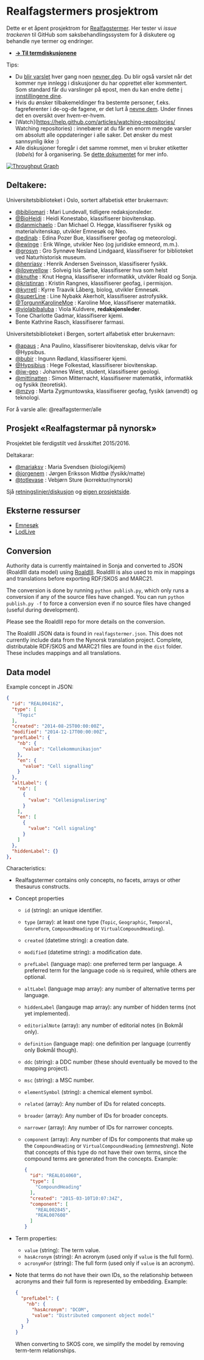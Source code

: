 Realfagstermers prosjektrom
==============

Dette er et åpent prosjektrom for [Realfagstermer](http://www.ub.uio.no/om/tjenester/emneord/realfagstermer.html). Her tester vi *issue trackeren* til GitHub som saksbehandlingssystem for å diskutere og behandle nye termer og endringer.

* [**→ Til termdiskusjonene**](https://github.com/realfagstermer/realfagstermer/issues)

Tips:
- Du [blir varslet](https://help.github.com/articles/about-notifications/) hver gang noen [nevner deg](https://github.com/blog/821). Du blir også varslet når det kommer nye innlegg i diskusjoner du har opprettet eller kommentert. Som standard får du varslinger på epost, men du kan endre dette [i innstillingene dine](https://github.com/settings/notifications).
 - Hvis du ønsker tilbakemeldinger fra bestemte personer, f.eks. fagreferenter i de-og-de fagene, er det lurt å [nevne dem](https://github.com/blog/821). Under finnes det en oversikt over hvem-er-hvem.
- [Watch](https://help.github.com/articles/watching-repositories/ Watching repositories) : innebærer at du får en enorm mengde varsler om absolutt alle oppdateringer i alle saker. Det ønsker du mest sannsynlig ikke :)
- Alle diskusjoner foregår i det samme rommet, men vi bruker etiketter (*labels*) for å organisering. Se [dette dokumentet](https://github.com/realfagstermer/realfagstermer/blob/master/CONTRIBUTING.md) for mer info.

[![Throughput Graph](https://graphs.waffle.io/realfagstermer/realfagstermer/throughput.svg)](https://waffle.io/realfagstermer/realfagstermer/metrics)

## Deltakere:

Universitetsbiblioteket i Oslo, sortert alfabetisk etter brukernavn:

* [@bibliomari](https://github.com/bibliomari) :
  Mari Lundevall, tidligere redaksjonsleder.
* [@BioHeidi](https://github.com/BioHeidi) :
  Heidi Konestabo, klassifiserer biovitenskap.
* [@danmichaelo](https://github.com/danmichaelo) :
  Dan Michael O. Heggø, klassifiserer fysikk og materialvitenskap, utvikler Emnesøk og Neo.
* [@edinab](https://github.com/edinab) :
  Edina Pozer Bue, klassifiserer geofag og meteorologi.
* [@ewinge](https://github.com/ewinge) :
  Erik Winge, utvikler Neo (og juridiske emneord, m.m.).
* [@grosyn](https://github.com/grosyn) :
  Gro Synnøve Nesland Lindgaard, klassifiserer for biblioteket ved Naturhistorisk museum.
* [@henriasv](https://github.com/henriasv) :
  Henrik Andersen Sveinsson, klassifiserer fysikk.
* [@iloveyellow](https://github.com/iloveyellow) :
  Solveig Isis Sørbø, klassifiserer hva som helst
* [@knuthe](https://github.com/knuthe) :
  Knut Hegna, klassifiserer informatikk, utvikler Roald og Sonja.
* [@kristinran](https://github.com/kristinran) :
  Kristin Rangnes, klassifiserer geofag, i permisjon.
* [@kyrretl](https://github.com/kyrretl) :
  Kyrre Traavik Låberg, biolog, utvikler Emnesøk.
* [@superLine](https://github.com/superLine) :
  Line Nybakk Akerholt, klassifiserer astrofysikk.
* [@TorgunnKarolineMoe](https://github.com/TorgunnKarolineMoe) :
  Karoline Moe, klassifiserer matematikk.
* [@violabibaluba](https://github.com/violabibaluba) :
  Viola Kuldvere, **redaksjonsleder**.
* Tone Charlotte Gadmar, klassifiserer kjemi.
* Bente Kathrine Rasch, klassifiserer farmasi.

Universitetsbiblioteket i Bergen, sortert alfabetisk etter brukernavn:
* [@apaus](https://github.com/apaus) ; 
  Ana Paulino, klassifiserer biovitenskap, delvis vikar for @Hypsibus.
* [@bubir](https://github.com/bubir) :
  Ingunn Rødland, klassifiserer kjemi.
* [@Hypsibius](https://github.com/Hypsibius) :
  Hege Folkestad, klassifiserer biovitenskap.
* [@jw-geo](https://github.com/jw-geo) :
  Johannes Wiest, student, klassifiserer geologi.
* [@mittinatten](https://github.com/mittinatten) :
  Simon Mitternacht, klassifiserer matematikk, informatikk og fysikk (teoretisk).
* [@mzyg](https://github.com/mzyg) :
  Marta Zygmuntowska, klassifiserer geofag, fysikk (anvendt) og teknologi.

For å varsle alle: @realfagstermer/alle

## Prosjekt «Realfagstermar på nynorsk»

Prosjektet ble ferdigstilt ved årsskiftet 2015/2016.

Deltakarar:
* [@mariaksv](https://github.com/mariaksv) : Maria Svendsen (biologi/kjemi)
* [@jorgenem](https://github.com/jorgenem) : Jørgen Eriksson Midtbø (fysikk/matte)
* [@totlevase](https://github.com/totlevase) : Vebjørn Sture (korrektur/nynorsk)

Sjå [retningslinjer/diskusjon](https://github.com/realfagstermer/realfagstermer/wiki/Retningslinjer-for-nynorskomsetjing) og [eigen prosjektside](https://github.com/realfagstermer/prosjekt-nynorsk).

## Eksterne ressurser

* [Emnesøk](http://app.uio.no/ub/emnesok/?id=UREAL)
* [LodLive](http://biblionaut.net/lodlive)


## Conversion

Authority data is currently maintained in Sonja and converted to
JSON (RoaldIII data model) using [RoaldIII](https://github.com/realfagstermer/roald).
RoaldIII is also used to mix in mappings and translations before exporting
RDF/SKOS and MARC21.

The conversion is done by running `python publish.py`, which only
runs a conversion if any of the source files have changed. You
can run `python publish.py -f` to force a conversion even if no
source files have changed (useful during development).

Please see the RoaldIII repo for more details on the conversion.

The RoaldIII JSON data is found in `realfagstermer.json`. This does
not currently include data from the Nynorsk translation project.
Complete, distributable RDF/SKOS and MARC21 files are found in the
`dist` folder. These includes mappings and all translations.

## Data model

Example concept in JSON:

```json
{
  "id": "REAL004162",
  "type": [
    "Topic"
  ],
  "created": "2014-08-25T00:00:00Z",
  "modified": "2014-12-17T00:00:00Z",
  "prefLabel": {
    "nb": {
      "value": "Cellekommunikasjon"
    },
    "en": {
      "value": "Cell signalling"
    }
  },
  "altLabel": {
    "nb": [
      {
        "value": "Cellesignalisering"
      }
    ],
    "en": [
      {
        "value": "Cell signaling"
      }
    ]
  },
  "hiddenLabel": {}
},
```

Characteristics:

* Realfagstermer contains only concepts, no facets, arrays or other thesaurus constructs.
* Concept properties
  * `id` (string): an unique identifier.
  * `type` (array): at least one type (`Topic`, `Geographic`, `Temporal`, `GenreForm`, `CompoundHeading` or `VirtualCompoundHeading`).
  * `created` (datetime string): a creation date.
  * `modified` (datetime string): a modification date.
  * `prefLabel` (language map): one preferred term per language. A preferred term for the language code `nb` is required, while others are optional.
  * `altLabel` (language map array): any number of alternative terms per language.
  * `hiddenLabel` (langauge map array): any number of hidden terms (not yet implemented).
  * `editorialNote` (array): any number of editorial notes (in Bokmål only).
  * `definition` (language map): one definition per language (currently only Bokmål though).
  * `ddc` (string): a DDC number (these should eventually be moved to the mapping project).
  * `msc` (string): a MSC number.
  * `elementSymbol` (string): a chemical element symbol.
  * `related` (array): Any number of IDs for related concepts.
  * `broader` (array): Any number of IDs for broader concepts.
  * `narrower` (array): Any number of IDs for narrower concepts.
  * `component` (array): Any number of IDs for components that make up the
    `CompoundHeading` or `VirtualCompoundHeading` (*emnestreng*). Note that concepts of
    this type do not have their own terms, since the compound terms are generated from the concepts.
    Example:

    ```json
    {
      "id": "REAL014060",
      "type": [
        "CompoundHeading"
      ],
      "created": "2015-03-10T10:07:34Z",
      "component": [
        "REAL002845",
        "REAL007608"
      ]
    }
    ```

* Term properties:
  * `value` (string): The term value.
  * `hasAcronym` (string): An acronym (used only if `value` is the full form).
  * `acronymFor` (string): The full form (used only if `value` is an acronym).
* Note that terms do not have their own IDs, so the relationship between acronyms and their
  full form is represented by embedding. Example:

  ```json
  {
    "prefLabel": {
      "nb": {
        "hasAcronym": "DCOM",
        "value": "Distributed component object model"
      }
    }
  }
  ```

  When converting to SKOS core, we simplify the model by removing term-term relationships.
